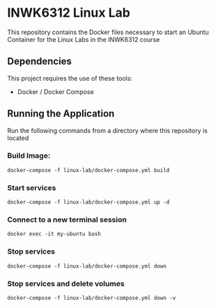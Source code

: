 # INWK6312 Linux Lab

This repository contains the Docker files necessary to start an Ubuntu Container for the Linux Labs in the INWK6312 course


## Dependencies

This project requires the use of these tools:
* Docker / Docker Compose


## Running the Application
Run the following commands from a directory where this repository is located
### Build Image:
```shell
docker-compose -f linux-lab/docker-compose.yml build 
```
### Start services
```shell
docker-compose -f linux-lab/docker-compose.yml up -d
```
### Connect to a new terminal session
```shell
docker exec -it my-ubuntu bash
```
### Stop services
```shell
docker-compose -f linux-lab/docker-compose.yml down 
```
### Stop services and delete volumes
```shell
docker-compose -f linux-lab/docker-compose.yml down -v
```

